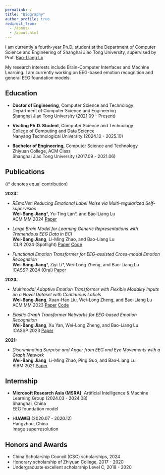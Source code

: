 ```yaml
---
permalink: /
title: "Biography"
author_profile: true
redirect_from: 
  - /about/
  - /about.html
---
```


I am currently a fourth-year Ph.D. student at the Department of Computer Science and Engineering of Shanghai Jiao Tong University, supervised by Prof. [Bao-Liang Lu](https://bcmi.sjtu.edu.cn/~lubaoliang/).

My research interests include Brain-Computer Interfaces and Machine Learning.  I am currently working on EEG-based emotion recognition and general EEG foundation models.

<h2 id="education"> Education</h2>

- **Doctor of Engineering**, Computer Science and Technology<br>
  Department of Computer Science and Engineering<br>
  Shanghai Jiao Tong University (2021.09 - Present)

- **Visiting Ph.D. Student**, Computer Science and Technology<br>
  College of Computing and Data Science<br>
  Nanyang Technological University (2024.10 - 2025.10)
  
- **Bachelor of Engineering**, Computer Science and Technology<br>
  Zhiyuan College, ACM Class<br>
  Shanghai Jiao Tong University (2017.09 - 2021.06)

<h2 id="publications"> Publications</h2>
(\* denotes equal contribution)

**2024:**
- *REmoNet: Reducing Emotional Label Noise via Multi-regularized Self-supervision*     
  **Wei-Bang Jiang**\*, Yu-Ting Lan\*, and Bao-Liang Lu   
  ACM MM 2024 [Paper](https://openreview.net/pdf?id=xm7OAfcf3U)

- *Large Brain Model for Learning Generic Representations with Tremendous EEG Data in BCI*     
  **Wei-Bang Jiang**, Li-Ming Zhao, and Bao-Liang Lu   
  ICLR 2024 (Spotlight) [Paper](https://openreview.net/pdf?id=QzTpTRVtrP) [Code](https://github.com/935963004/LaBraM)

- *Functional Emotion Transformer for EEG-assisted Cross-modal Emotion Recognition*     
  **Wei-Bang Jiang**\*, Ziyi Li\*, Wei-Long Zheng, and Bao-Liang Lu   
  ICASSP 2024 (Oral) [Paper](https://ieeexplore.ieee.org/iel7/10445798/10445803/10446937.pdf)

**2023:**
- *Multimodal Adaptive Emotion Transformer with Flexible Modality Inputs on a Novel Dataset with Continuous Labels*     
  **Wei-Bang Jiang**, Xuan-Hao Liu, Wei-Long Zheng, and Bao-Liang Lu   
  ACM MM 2023 [Paper](https://dl.acm.org/doi/pdf/10.1145/3581783.3613797) [Code](https://github.com/935963004/MAET)

- *Elastic Graph Transformer Networks for EEG-based Emotion Recognition*     
  **Wei-Bang Jiang**, Xu Yan, Wei-Long Zheng, and Bao-Liang Lu   
  ICASSP 2023 [Paper](https://ieeexplore.ieee.org/iel7/10094559/10094560/10096511.pdf)

**2021:**
- *Discriminating Surprise and Anger from EEG and Eye Movements with a Graph Network*     
  **Wei-Bang Jiang**, Li-Ming Zhao, Ping Guo, and Bao-Liang Lu   
  BIBM 2021 [Paper](https://ieeexplore.ieee.org/iel7/9669261/9669139/09669637.pdf)

<h2 id="internship"> Internship</h2>

- **Microsoft Research Asia (MSRA)**, Artificial Intelligence & Machine Learning Group (2024.03 - 2024.08)<br>
  Shanghai, China<br>
  EEG foundation model

- **HUAWEI** (2020.07 - 2020.12)<br>
  Hangzhou, China<br>
  Image superresolution

<h2 id="honors"> Honors and Awards</h2>

- China Scholarship Council (CSC) scholarships, 2024
- Honorary scholarship of Zhiyuan College, 2017 - 2020
- Undergraduate excellent scholarship Level C, 2018 - 2020

